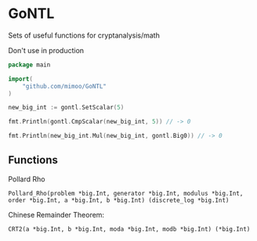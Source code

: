 # GoNTL

Sets of useful functions for cryptanalysis/math

Don't use in production

```go
package main

import(
    "github.com/mimoo/GoNTL"
)

new_big_int := gontl.SetScalar(5)

fmt.Println(gontl.CmpScalar(new_big_int, 5)) // -> 0

fmt.Println(new_big_int.Mul(new_big_int, gontl.Big0)) // -> 0
```

## Functions

Pollard Rho

```
Pollard_Rho(problem *big.Int, generator *big.Int, modulus *big.Int, order *big.Int, a *big.Int, b *big.Int) (discrete_log *big.Int)
```

Chinese Remainder Theorem:

```
CRT2(a *big.Int, b *big.Int, moda *big.Int, modb *big.Int) (*big.Int)
```

